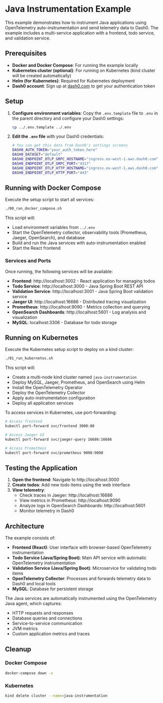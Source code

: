 # Java Instrumentation Example

This example demonstrates how to instrument Java applications using OpenTelemetry auto-instrumentation and send telemetry data to Dash0. The example includes a multi-service application with a frontend, todo service, and validation service.

## Prerequisites

- **Docker and Docker Compose**: For running the example locally
- **Kubernetes cluster (optional)**: For running on Kubernetes (kind cluster will be created automatically)
- **Helm (for Kubernetes)**: Required for Kubernetes deployment
- **Dash0 account**: Sign up at [dash0.com](https://www.dash0.com) to get your authentication token

## Setup

1. **Configure environment variables**: Copy the `.env.template` file to `.env` in the parent directory and configure your Dash0 settings:
   ```bash
   cp ../.env.template ../.env
   ```

2. **Edit the `.env` file** with your Dash0 credentials:
   ```bash
   # You can get this data from Dash0's settings screens
   DASH0_AUTH_TOKEN="your_auth_token_here"
   DASH0_DATASET="default"
   DASH0_ENDPOINT_OTLP_GRPC_HOSTNAME="ingress.eu-west-1.aws.dash0.com"
   DASH0_ENDPOINT_OTLP_GRPC_PORT="4317"
   DASH0_ENDPOINT_OTLP_HTTP_HOSTNAME="ingress.eu-west-1.aws.dash0.com"
   DASH0_ENDPOINT_OTLP_HTTP_PORT="443"
   ```

## Running with Docker Compose

Execute the setup script to start all services:

```bash
./00_run_docker_compose.sh
```

This script will:
- Load environment variables from `../.env`
- Start the OpenTelemetry collector, observability tools (Prometheus, Jaeger, OpenSearch), and database
- Build and run the Java services with auto-instrumentation enabled
- Start the React frontend

### Services and Ports

Once running, the following services will be available:

- **Frontend**: http://localhost:3002 - React application for managing todos
- **Todo Service**: http://localhost:3000 - Java Spring Boot REST API
- **Validation Service**: http://localhost:3001 - Java Spring Boot validation service
- **Jaeger UI**: http://localhost:16686 - Distributed tracing visualization
- **Prometheus**: http://localhost:9090 - Metrics collection and querying
- **OpenSearch Dashboards**: http://localhost:5601 - Log analysis and visualization
- **MySQL**: localhost:3306 - Database for todo storage

## Running on Kubernetes

Execute the Kubernetes setup script to deploy on a kind cluster:

```bash
./01_run_kubernetes.sh
```

This script will:
- Create a multi-node kind cluster named `java-instrumentation`
- Deploy MySQL, Jaeger, Prometheus, and OpenSearch using Helm
- Install the OpenTelemetry Operator
- Deploy the OpenTelemetry Collector
- Apply auto-instrumentation configuration
- Deploy all application services

To access services in Kubernetes, use port-forwarding:

```bash
# Access frontend
kubectl port-forward svc/frontend 3000:80

# Access Jaeger UI
kubectl port-forward svc/jaeger-query 16686:16686

# Access Prometheus
kubectl port-forward svc/prometheus 9090:9090
```

## Testing the Application

1. **Open the frontend**: Navigate to http://localhost:3000
2. **Create todos**: Add new todo items using the web interface
3. **View telemetry**: 
   - Check traces in Jaeger: http://localhost:16686
   - View metrics in Prometheus: http://localhost:9090
   - Analyze logs in OpenSearch Dashboards: http://localhost:5601
   - Monitor telemetry in Dash0 

## Architecture

The example consists of:

- **Frontend (React)**: User interface with browser-based OpenTelemetry instrumentation
- **Todo Service (Java/Spring Boot)**: Main API service with automatic OpenTelemetry instrumentation
- **Validation Service (Java/Spring Boot)**: Microservice for validating todo items
- **OpenTelemetry Collector**: Processes and forwards telemetry data to Dash0 and local tools
- **MySQL**: Database for persistent storage

The Java services are automatically instrumented using the OpenTelemetry Java agent, which captures:
- HTTP requests and responses
- Database queries and connections
- Service-to-service communication
- JVM metrics
- Custom application metrics and traces

## Cleanup

### Docker Compose
```bash
docker-compose down -v
```

### Kubernetes
```bash
kind delete cluster --name=java-instrumentation
```